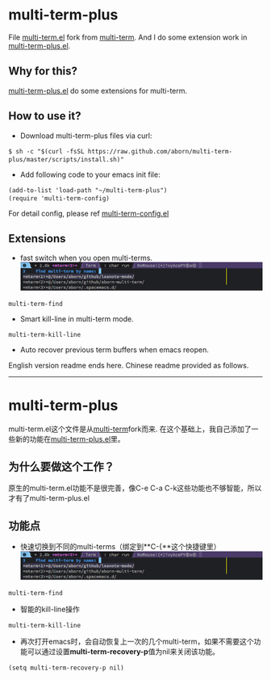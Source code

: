 # multi-term-plus
File [multi-term.el](./multi-term.el) fork from [multi-term](https://www.emacswiki.org/emacs/download/multi-term.el). 
And I do some extension work in [multi-term-plus.el](./multi-term-plus.el).

## Why for this?
[multi-term-plus.el](./multi-term-plus.el) do some extensions for multi-term.

## How to use it?
* Download multi-term-plus files via curl:
```
$ sh -c "$(curl -fsSL https://raw.github.com/aborn/multi-term-plus/master/scripts/install.sh)"
```
* Add following code to your emacs init file:
```
(add-to-list 'load-path "~/multi-term-plus")
(require 'multi-term-config)
```
For detail config, please ref [multi-term-config.el](./multi-term-config.el)

## Extensions
* fast switch when you open multi-terms.  
![](images/find.png "multi-term-find.")  
```elisp
multi-term-find
```
* Smart kill-line in multi-term mode.  
```elisp
multi-term-kill-line
```
* Auto recover previous term buffers when emacs reopen.  

English version readme ends here. Chinese readme provided as follows.

--------------------------------------------------------------------------------
# multi-term-plus
multi-term.el这个文件是从[multi-term](https://www.emacswiki.org/emacs/download/multi-term.el)fork而来. 
在这个基础上，我自己添加了一些新的功能在[multi-term-plus.el](./multi-term-plus.el)里。

## 为什么要做这个工作？
原生的multi-term.el功能不是很完善，像C-e C-a C-k这些功能也不够智能，所以才有了multi-term-plus.el

## 功能点
* 快速切换到不同的multi-terms（绑定到**C-{**这个快捷键里）   
![](images/find.png "multi-term-find.")  
```elisp
multi-term-find
```
* 智能的kill-line操作  
```elisp
multi-term-kill-line
```
* 再次打开emacs时，会自动恢复上一次的几个multi-term，如果不需要这个功能可以通过设置**multi-term-recovery-p**值为nil来关闭该功能。  
```elisp
(setq multi-term-recovery-p nil)
```

